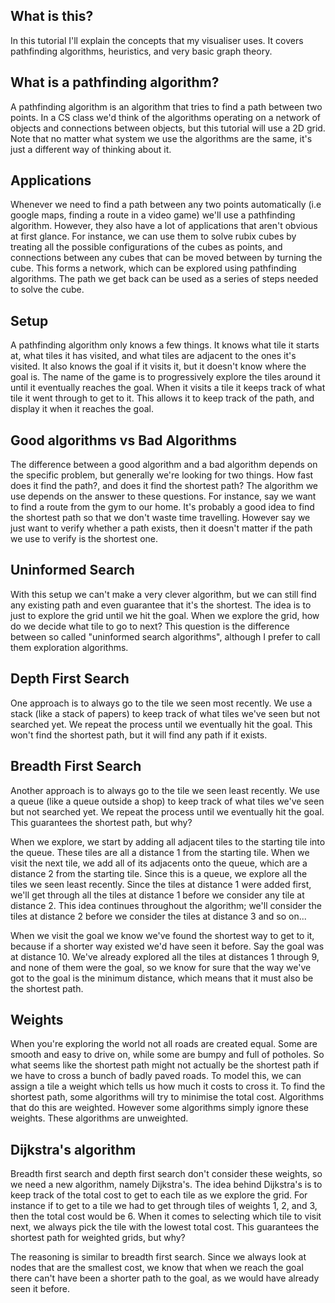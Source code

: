 ## What is this?

In this tutorial I'll explain the concepts that my visualiser uses. It covers pathfinding algorithms, heuristics, and very basic graph theory.

## What is a pathfinding algorithm?

A pathfinding algorithm is an algorithm that tries to find a path between two points. In a CS class we'd think of the algorithms operating on a network of objects and connections between objects, but 
this tutorial will use a 2D grid. Note that no matter what system we use the algorithms are the same, it's just a different way of thinking about it.

## Applications

Whenever we need to find a path between any two points automatically (i.e google maps, finding a route in a video game) we'll use a pathfinding algorithm. However, they also have
a lot of applications that aren't obvious at first glance. For instance, we can use them to solve rubix cubes by treating all the possible configurations of the cubes as 
points, and connections between any cubes that can be moved between by turning the cube. This forms a network, which can be explored using pathfinding algorithms. The path we get back
can be used as a series of steps needed to solve the cube.

## Setup

A pathfinding algorithm only knows a few things. It knows what tile it starts at, what tiles it has visited, and what tiles are adjacent to the ones it's visited. It also knows the goal
if it visits it, but it doesn't know where the goal is. The name of the game is to progressively explore the tiles around it until it eventually reaches the goal. When it visits a tile
it keeps track of what tile it went through to get to it. This allows it to keep track of the path, and display it when it reaches the goal.

## Good algorithms vs Bad Algorithms

The difference between a good algorithm and a bad algorithm depends on the specific problem, but generally we're looking for two things. How fast does it find the path?, and
does it find the shortest path? The algorithm we use depends on the answer to these questions. For instance, say we want to find a route from the gym to our home. It's probably
a good idea to find the shortest path so that we don't waste time travelling. However say we just want to verify whether a path exists, then it doesn't matter if the path we use to
verify is the shortest one.

## Uninformed Search

With this setup we can't make a very clever algorithm, but we can still find any existing path and even guarantee that it's the shortest. The idea is to just to explore the grid until we 
hit the goal. When we explore the grid, how do we decide what tile to go to next? This question is the difference between so called "uninformed search algorithms", although I prefer to 
call them exploration algorithms.

## Depth First Search

One approach is to always go to the tile we seen most recently. We use a stack (like a stack of papers) to keep track of what tiles we've seen but not searched yet. We repeat the process
until we eventually hit the goal. This won't find the shortest path, but it will find any path if it exists.

## Breadth First Search

Another approach is to always go to the tile we seen least recently. We use a queue (like a queue outside a shop) to keep track of what tiles we've seen but not searched yet. We repeat the process
until we eventually hit the goal. This guarantees the shortest path, but why?

When we explore, we start by adding all adjacent tiles to the starting tile into the queue. These tiles are all a distance 1 from the starting tile. When we visit the next tile, we add all of its
adjacents onto the queue, which are a distance 2 from the starting tile. Since this is a queue, we explore all the tiles we seen least recently. Since the tiles at distance 1 were added first,
we'll get through all the tiles at distance 1 before we consider any tile at distance 2. This idea continues throughout the algorithm; we'll consider the tiles at distance 2 before we consider the tiles
at distance 3 and so on...

When we visit the goal we know we've found the shortest way to get to it, because if a shorter way existed we'd have seen it before. Say the goal was at distance 10. We've already explored all the tiles
at distances 1 through 9, and none of them were the goal, so we know for sure that the way we've got to the goal is the minimum distance, which means that it must also be the shortest path.

## Weights

When you're exploring the world not all roads are created equal. Some are smooth and easy to drive on, while some are bumpy and full of potholes. So what seems like the shortest path might not actually be the shortest path if we have to cross a bunch
of badly paved roads. To model this, we can assign a tile a weight which tells us how much it costs to cross it. To find the shortest path, some algorithms will try to minimise the total cost. Algorithms that do this are weighted.
However some algorithms simply ignore these weights. These algorithms are unweighted.
            
## Dijkstra's algorithm

Breadth first search and depth first search don't consider these weights, so we need a new algorithm, namely Dijkstra's. The idea behind Dijkstra's is to keep track of the total
cost to get to each tile as we explore the grid. For instance if to get to a tile we had to get through tiles of weights 1, 2, and 3, then the total cost would be 6.
When it comes to selecting which tile to visit next, we always pick the tile with the lowest total cost. This guarantees the shortest path for weighted grids, but why?

The reasoning is similar to breadth first search. Since we always look at nodes that are the smallest cost, we know that when we reach the goal there can't have been a shorter
path to the goal, as we would have already seen it before.




                
            
